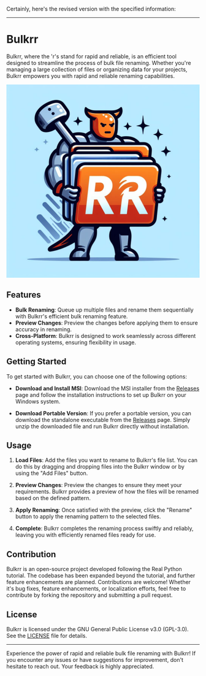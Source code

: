 Certainly, here's the revised version with the specified information:

---

# Bulkrr

Bulkrr, where the 'r's stand for rapid and reliable, is an efficient tool designed to streamline the process of bulk file renaming. Whether you're managing a large collection of files or organizing data for your projects, Bulkrr empowers you with rapid and reliable renaming capabilities.

![Bulkrr Logo](Bulkrr_Logo.jpeg)

## Features

- **Bulk Renaming**: Queue up multiple files and rename them sequentially with Bulkrr's efficient bulk renaming feature.
- **Preview Changes**: Preview the changes before applying them to ensure accuracy in renaming.
- **Cross-Platform**: Bulkrr is designed to work seamlessly across different operating systems, ensuring flexibility in usage.

## Getting Started

To get started with Bulkrr, you can choose one of the following options:

- **Download and Install MSI**: Download the MSI installer from the [Releases](https://github.com/BassMaster629/bulkrr/releases) page and follow the installation instructions to set up Bulkrr on your Windows system.

- **Download Portable Version**: If you prefer a portable version, you can download the standalone executable from the [Releases](https://github.com/BassMaster629/bulkrr/releases) page. Simply unzip the downloaded file and run Bulkrr directly without installation.

## Usage

1. **Load Files**: Add the files you want to rename to Bulkrr's file list. You can do this by dragging and dropping files into the Bulkrr window or by using the "Add Files" button.

2. **Preview Changes**: Preview the changes to ensure they meet your requirements. Bulkrr provides a preview of how the files will be renamed based on the defined pattern.

3. **Apply Renaming**: Once satisfied with the preview, click the "Rename" button to apply the renaming pattern to the selected files.

4. **Complete**: Bulkrr completes the renaming process swiftly and reliably, leaving you with efficiently renamed files ready for use.

## Contribution

Bulkrr is an open-source project developed following the Real Python tutorial. The codebase has been expanded beyond the tutorial, and further feature enhancements are planned. Contributions are welcome! Whether it's bug fixes, feature enhancements, or localization efforts, feel free to contribute by forking the repository and submitting a pull request.

## License

Bulkrr is licensed under the GNU General Public License v3.0 (GPL-3.0). See the [LICENSE](LICENSE) file for details.

---

Experience the power of rapid and reliable bulk file renaming with Bulkrr! If you encounter any issues or have suggestions for improvement, don't hesitate to reach out. Your feedback is highly appreciated.
